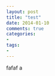 ```yaml
---
layout: post
title: "test"
date: 2014-01-10
comments: true
categories: 
- 
tags:
- 
---
```


fafaf a
